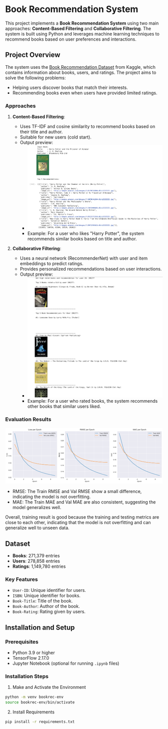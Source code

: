 # Book Recommendation System

This project implements a **Book Recommendation System** using two main approaches: **Content-Based Filtering** and **Collaborative Filtering**. The system is built using Python and leverages machine learning techniques to recommend books based on user preferences and interactions.

## Project Overview

The system uses the [Book Recommendation Dataset](https://www.kaggle.com/datasets/arashnic/book-recommendation-dataset) from Kaggle, which contains information about books, users, and ratings. The project aims to solve the following problems:
- Helping users discover books that match their interests.
- Recommending books even when users have provided limited ratings.

### Approaches
1. **Content-Based Filtering**:
   - Uses TF-IDF and cosine similarity to recommend books based on their title and author.
   - Suitable for new users (cold start).
   - Output preview:
     - ![img](repo_src/cbf-output-preview.png)
     - Example: For a user who likes "Harry Potter", the system recommends similar books based on title and author.

2. **Collaborative Filtering**:
   - Uses a neural network (RecommenderNet) with user and item embeddings to predict ratings.
   - Provides personalized recommendations based on user interactions.
   - Output preview:
     - ![img](repo_src/cf-output-preview.png)
     - Example: For a user who rated books, the system recommends other books that similar users liked.

### Evaluation Results
![evaluation-result](repo_src/evaluation-results-cf.png)
- RMSE: The Train RMSE and Val RMSE show a small difference, indicating the model is not overfitting.
- MAE: The Train MAE  and Val MAE  are also consistent, suggesting the model generalizes well.

Overall, training result is good because the training and testing metrics are close to each other, 
indicating that the model is not overfitting and can generalize well to unseen data.

## Dataset

- **Books**: 271,379 entries
- **Users**: 278,858 entries
- **Ratings**: 1,149,780 entries

### Key Features
- `User-ID`: Unique identifier for users.
- `ISBN`: Unique identifier for books.
- `Book-Title`: Title of the book.
- `Book-Author`: Author of the book.
- `Book-Rating`: Rating given by users.

## Installation and Setup

### Prerequisites
- Python 3.9 or higher
- TensorFlow 2.17.0
- Jupyter Notebook (optional for running `.ipynb` files)

### Installation Steps
1. Make and Activate the Environment 
```bash
python -m venv bookrec-env
source bookrec-env/bin/activate
```
2. Install Requirements
```bash
pip install -r requirements.txt
```
